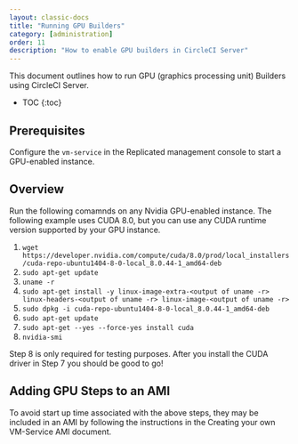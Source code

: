 ```yaml
---
layout: classic-docs
title: "Running GPU Builders"
category: [administration]
order: 11
description: "How to enable GPU builders in CircleCI Server"
---
```


This document outlines how to run GPU (graphics processing unit) Builders using CircleCI Server.

* TOC 
{:toc}

## Prerequisites

Configure the `vm-service` in the Replicated management console to start a GPU-enabled instance. 

## Overview
Run the following comamnds on any Nvidia GPU-enabled instance. The following example uses CUDA 8.0, but you can use any CUDA runtime version supported by your GPU instance.  

1. `wget https://developer.nvidia.com/compute/cuda/8.0/prod/local_installers/cuda-repo-ubuntu1404-8-0-local_8.0.44-1_amd64-deb`     
2. `sudo apt-get update`
3. `uname -r`
4. `sudo apt-get install -y linux-image-extra-<output of uname -r> linux-headers-<output of uname -r> linux-image-<output of uname -r>`
5. `sudo dpkg -i cuda-repo-ubuntu1404-8-0-local_8.0.44-1_amd64-deb`
6. `sudo apt-get update`
7. `sudo apt-get --yes --force-yes install cuda`
8. `nvidia-smi`
      
Step 8 is only required for testing purposes. After you install the CUDA driver in Step 7 you should be good to go! 

## Adding GPU Steps to an AMI

To avoid start up time associated with the above steps, they may be included in an AMI by following the instructions in the Creating your own VM-Service AMI document. 
